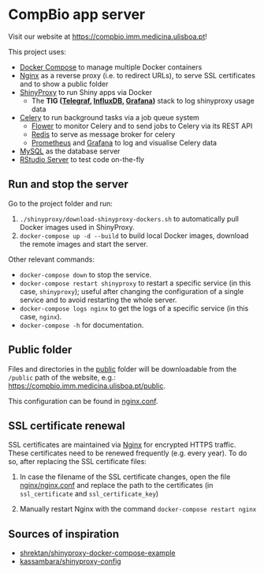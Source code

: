 # CompBio app server

Visit our website at https://compbio.imm.medicina.ulisboa.pt!

This project uses:
- [Docker Compose][] to manage multiple Docker containers
- [Nginx][] as a reverse proxy (i.e. to redirect URLs), to serve SSL
certificates and to show a public folder
- [ShinyProxy][] to run Shiny apps via Docker
  - The **TIG ([Telegraf][], [InfluxDB][], [Grafana][])** stack to log
  shinyproxy usage data
- [Celery][] to run background tasks via a job queue system
  - [Flower][] to monitor Celery and to send jobs to Celery via its REST API
  - [Redis][] to serve as message broker for celery
  - [Prometheus][] and [Grafana][] to log and visualise Celery data
- [MySQL][] as the database server
- [RStudio Server][] to test code on-the-fly

[Docker Compose]: https://docs.docker.com/compose/
[ShinyProxy]: https://shinyproxy.io
[InfluxDB]: https://www.influxdata.com
[Telegraf]: https://www.influxdata.com/time-series-platform/telegraf/
[Grafana]: https://grafana.com
[Celery]: https://docs.celeryproject.org/
[Flower]: https://flower.readthedocs.io/en/latest/
[Redis]: https://redis.io
[Prometheus]: https://prometheus.io
[MySQL]: https://www.mysql.com
[RStudio Server]: https://www.rstudio.com/products/rstudio/
[Nginx]: https://nginx.org

## Run and stop the server

Go to the project folder and run:

1. `./shinyproxy/download-shinyproxy-dockers.sh` to automatically pull Docker
images used in ShinyProxy.
2. `docker-compose up -d --build` to build local Docker images, download the
remote images and start the server.

Other relevant commands:

- `docker-compose down` to stop the service.
- `docker-compose restart shinyproxy` to restart a specific service (in this
case, `shinyproxy`); useful after changing the configuration of a single service
and to avoid restarting the whole server.
- `docker-compose logs nginx` to get the logs of a specific service (in this
case, `nginx`).
- `docker-compose -h` for documentation.

## Public folder

Files and directories in the [public](public) folder will be downloadable from
the `/public` path of the website, e.g.:
https://compbio.imm.medicina.ulisboa.pt/public.

This configuration can be found in [nginx.conf](nginx/nginx.conf).

## SSL certificate renewal

SSL certificates are maintained via [Nginx][] for encrypted HTTPS traffic. These
certificates need to be renewed frequently (e.g. every year). To do so, after
replacing the SSL certificate files:

1. In case the filename of the SSL certificate changes, open the file
[nginx/nginx.conf](nginx/nginx.conf) and replace the path to the certificates
(in `ssl_certificate` and `ssl_certificate_key`)

2. Manually restart Nginx with the command `docker-compose restart nginx`

## Sources of inspiration

- [shrektan/shinyproxy-docker-compose-example][shrektan]
- [kassambara/shinyproxy-config][kassambra]

[shrektan]: https://github.com/shrektan/shinyproxy-docker-compose-example
[kassambra]: https://github.com/kassambara/shinyproxy-config
